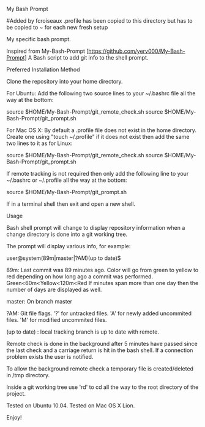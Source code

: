 My Bash Prompt

#Added by fcroiseaux
.profile has been copied to this directory but has to be copied to ~ for each new fresh setup


My specific bash prompt. 

Inspired from My-Bash-Prompt [https://github.com/yerv000/My-Bash-Prompt]
A Bash script to add git info to the shell prompt.

Preferred Installation Method

Clone the repository into your home directory.

For Ubuntu: Add the following two source lines to your ~/.bashrc file all
the way at the bottom:

source $HOME/My-Bash-Prompt/git_remote_check.sh
source $HOME/My-Bash-Prompt/git_prompt.sh

For Mac OS X: By default a .profile file does not exist in the home directory.
Create one using "touch ~/.profile" if it does not exist then add the same
two lines to it as for Linux:

source $HOME/My-Bash-Prompt/git_remote_check.sh
source $HOME/My-Bash-Prompt/git_prompt.sh

If remote tracking is not required then only add the following line to your
~/.bashrc or ~/.profile all the way at the bottom:

source $HOME/My-Bash-Prompt/git_prompt.sh

If in a terminal shell then exit and open a new shell.

Usage

Bash shell prompt will change to display repository information when a change
directory is done into a git working tree.

The prompt will display various info, for example:

user@system(89m|master|?AM)(up to date)$

89m: Last commit was 89 minutes ago. Color will go from green to yellow to red
     depending on how long ago a commit was performed. Green<60m<Yellow<120m<Red
     If minutes span more than one day then the number of days are displayed as well.

master: On branch master

?AM: Git file flags. '?' for untracked files. 'A' for newly added uncommited files.
'M' for modified uncommited files.

(up to date) : local tracking branch is up to date with remote.

Remote check is done in the background after 5 minutes have passed since the last
check and a carriage return is hit in the bash shell. If a connection problem exists
the user is notified.

To allow the background remote check a temporary file is created/deleted in /tmp directory.

Inside a git working tree use 'rd' to cd all the way to the root directory of the project.

Tested on Ubuntu 10.04.
Tested on Mac OS X Lion.

Enjoy!

